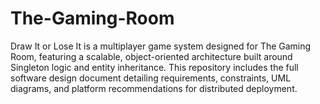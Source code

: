 # The-Gaming-Room
Draw It or Lose It is a multiplayer game system designed for The Gaming Room, featuring a scalable, object-oriented architecture built around Singleton logic and entity inheritance. This repository includes the full software design document detailing requirements, constraints, UML diagrams, and platform recommendations for distributed deployment.

